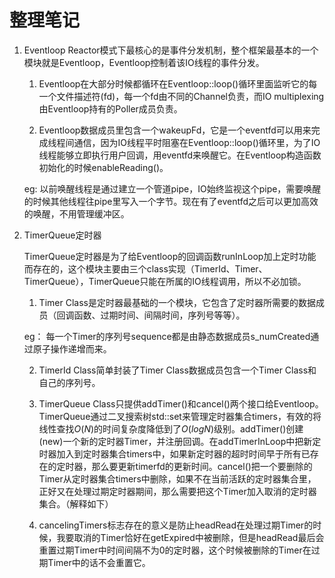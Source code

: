 # 整理笔记

1.  Eventloop
	Reactor模式下最核心的是事件分发机制，整个框架最基本的一个模块就是Eventloop，Eventloop控制着该IO线程的事件分发。

	1. Eventloop在大部分时候都循环在Eventloop::loop()循环里面监听它的每一个文件描述符(fd)，每一个fd由不同的Channel负责，而IO multiplexing由Eventloop持有的Poller成员负责。

	2. Eventloop数据成员里包含一个wakeupFd，它是一个eventfd可以用来完成线程间通信，因为IO线程平时阻塞在Eventloop::loop()循环里，为了IO线程能够立即执行用户回调，用eventfd来唤醒它。在Eventloop构造函数初始化的时候enableReading()。
	
	eg: 以前唤醒线程是通过建立一个管道pipe，IO始终监视这个pipe，需要唤醒的时候其他线程往pipe里写入一个字节。现在有了eventfd之后可以更加高效的唤醒，不用管理缓冲区。

2.  TimerQueue定时器

	TimerQueue定时器是为了给Eventloop的回调函数runInLoop加上定时功能而存在的，这个模块主要由三个class实现（TimerId、Timer、TimerQueue），TimerQueue只能在所属的IO线程调用，所以不必加锁。
	
	1. Timer Class是定时器最基础的一个模块，它包含了定时器所需要的数据成员（回调函数、过期时间、间隔时间，序列号等等）。
	
	eg： 每一个Timer的序列号sequence都是由静态数据成员s_numCreated通过原子操作递增而来。
	
	2. TimerId Class简单封装了Timer Class数据成员包含一个Timer Class和自己的序列号。

	3. TimerQueue Class只提供addTimer()和cancel()两个接口给Eventloop。TimerQueue通过二叉搜索树std::set来管理定时器集合timers，有效的将线性查找$O(N)$的时间复杂度降低到了$O(logN)$级别。addTimer()创建(new)一个新的定时器Timer，并注册回调。在addTimerInLoop中把新定时器加入到定时器集合timers中，如果新定时器的超时时间早于所有已存在的定时器，那么要更新timerfd的更新时间。cancel()把一个要删除的Timer从定时器集合timers中删除，如果不在当前活跃的定时器集合里，正好又在处理过期定时器期间，那么需要把这个Timer加入取消的定时器集合。（解释如下）
	4. cancelingTimers标志存在的意义是防止headRead在处理过期Timer的时候，我要取消的Timer恰好在getExpired中被删除，但是headRead最后会重置过期Timer中时间间隔不为0的定时器，这个时候被删除的Timer在过期Timer中的话不会重置它。

